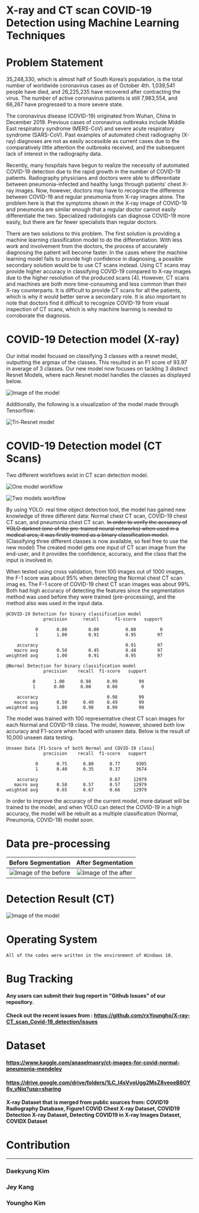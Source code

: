 # X-ray and CT scan COVID-19 Detection using Machine Learning Techniques

# Problem Statement

  35,248,330, which is almost half of South Korea’s population, is the total number of worldwide coronavirus cases as of October 4th. 1,039,541 people have died, and 26,225,235 have recovered after contracting the virus. The number of active coronavirus patients is still 7,983,554, and 66,267 have progressed to a more severe state. 

  The coronavirus disease (COVID-19) originated from Wuhan, China in December 2019. Previous cases of coronavirus outbreaks include Middle East respiratory syndrome (MERS-CoV) and severe acute respiratory syndrome (SARS-CoV). Past examples of automated chest radiography (X-ray) diagnoses are not as easily accessible as current cases due to the comparatively little attention the outbreaks received, and the subsequent lack of interest in the radiography data.

  Recently, many hospitals have begun to realize the necessity of automated COVID-19 detection due to the rapid growth in the number of COVID-19 patients. Radiography physicians and doctors were able to differentiate between pneumonia-infected and healthy lungs through patients’ chest X-ray images. Now, however, doctors may have to recognize the difference between COVID-19 and regular pneumonia from X-ray images alone. The problem here is that the symptoms shown in the X-ray image of COVID-19 and pneumonia are similar enough that a regular doctor cannot easily differentiate the two. Specialized radiologists can diagnose COVID-19 more easily, but there are far fewer specialists than regular doctors.

  There are two solutions to this problem. The first solution is providing a machine learning classification model to do the differentiation. With less work and involvement from the doctors, the process of accurately diagnosing the patient will become faster. In the cases where the machine learning model fails to provide high confidence in diagnosing, a possible secondary solution would be to use CT scans instead. Using CT scans may provide higher accuracy in classifying COVID-19 compared to X-ray images due to the higher resolution of the produced scans [4]. However, CT scans and machines are both more time-consuming and less common than their X-ray counterparts. It is difficult to provide CT scans for all the patients, which is why it would better serve a secondary role. It is also important to note that doctors find it difficult to recognize COVID-19 from visual inspection of CT scans, which is why machine learning is needed to corroborate the diagnosis.

# COVID-19 Detection model (X-ray)

  Our initial model focused on classifying 3 classes with a resnet model, outputting the argmax of the classes. This resulted in an F1 score of 93.97 in average of 3 classes. Our new model now focuses on tackling 3 distinct Resnet Models, where each Resnet model handles the classes as displayed below.

![Image of the model](https://github.com/rxYoungho/X-ray-CT_scan_Covid-19_detection/blob/master/img/resnet.png)

  Additionally, the following is a visualization of the model made through Tensorflow:

![Tri-Resnet model](https://github.com/rxYoungho/X-ray-CT_scan_Covid-19_detection/blob/master/img/tri-resnet.png)

# COVID-19 Detection model (CT Scans)

  Two different workflows exist in CT scan detection model.
 
 ![One model workflow](https://github.com/rxYoungho/X-ray-CT_scan_Covid-19_detection/blob/master/img/CT_one_model.png)
 
 ![Two models workflow](https://github.com/rxYoungho/X-ray-CT_scan_Covid-19_detection/blob/master/img/CT_two_model.PNG)
 
By using YOLO: real time object detection tool, the model has gained new knowledge of three different data: Normal chest CT scan, COVID-19 chest CT scan, and pneumonia chest CT scan. ~~In order to verify the accuracy of YOLO darknet (one of the pre-trained neural networks) when used in a medical area, it was firstly trained as a binary classification model.~~ (Classifying three different classes is now available, so feel free to use the new model) The created model gets one input of CT scan image from the end-user, and it provides the confidence, accuracy, and the class that the input is involved in. 
  
  When tested using cross validation, from 100 images out of 1000 images, the F-1 score was about 95% when detecting the Normal chest CT scan imag	es. The F-1 score of COVID-19 chest CT scan images was about 99%. Both had high accuracy of detecting the features since the segmentation method was used before they were trained (pre-processing), and the method also was used in the input data.
```
@COVID-19 Detection for binary classification model
              precision      recall      f1-score   support

           0       0.00        0.00          0.00         0
           1       1.00        0.91          0.95        97

    accuracy                                 0.91        97
   macro avg       0.50        0.45          0.48        97
weighted avg       1.00        0.91          0.95        97

@Normal Detection for binary classification model
              precision    recall  f1-score   support

          0       1.00      0.98      0.99        99
          1       0.00      0.00      0.00         0

    accuracy                          0.98        99
   macro avg       0.50      0.49     0.49        99
weighted avg       1.00      0.98     0.99        99

```

  The model was trained with 100 representative chest CT scan images for each Normal and COVID-19 class. The model, however, showed both low accuracy and F1-score when faced with unseen data. Below is the result of 10,000 unseen data testing.

```
Unseen Data [F1-Score of both Normal and COVID-19 class] 
              precision    recall  f1-score   support

           0       0.75      0.80      0.77      9305
           1       0.40      0.35      0.37      3674

    accuracy                           0.67     12979
   macro avg       0.58      0.57      0.57     12979
weighted avg       0.65      0.67      0.66     12979

```
  In order to improve the accuracy of the current model, more dataset will be trained to the model, and when YOLO can detect the COVID-19 in a high accuracy, the model will be rebuilt as a multiple classification (Normal, Pneumonia, COVID-19) model soon.

# Data pre-processing

Before Segmentation             |  After Segmentation
:-------------------------:|:-------------------------:
![Image of the before](https://github.com/rxYoungho/X-ray-CT_scan_Covid-19_detection/blob/master/img/before.png)  |  ![Image of the after](https://github.com/rxYoungho/X-ray-CT_scan_Covid-19_detection/blob/master/img/after.png)


# Detection Result (CT)
![Image of the model](https://github.com/rxYoungho/X-ray-CT_scan_Covid-19_detection/blob/master/img/normal_test.png)

  

# Operating System
```
All of the codes were written in the environment of Windows 10.
```

# Bug Tracking

#### Any users can submit their bug report in "Github Issues" of our repository. 
#### Check out the recent issues from : https://github.com/rxYoungho/X-ray-CT_scan_Covid-19_detection/issues

# Dataset

#### https://www.kaggle.com/anaselmasry/ct-images-for-covid-normal-pneumonia-mendeley
#### https://drive.google.com/drive/folders/1LC_l4sVvoUgg2MsZ8veoeB8OY6v_vNiq?usp=sharing 
#### X-ray Dataset that is merged from public sources from: COVID19 Radiography Database, Figure1 COVID Chest X-ray Dataset, COVID19 Detection X-ray Dataset, Detecting COVID19 in X-ray Images Dataset, COVIDX Dataset
# Contribution
-------------------
### Daekyung Kim
###	Jey Kang
###	Youngho Kim


